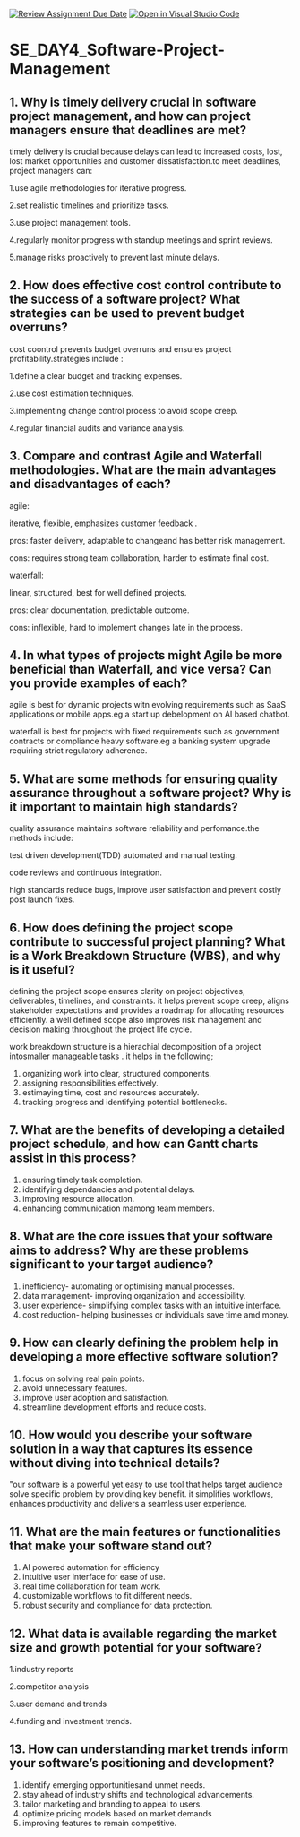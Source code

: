 [![Review Assignment Due Date](https://classroom.github.com/assets/deadline-readme-button-22041afd0340ce965d47ae6ef1cefeee28c7c493a6346c4f15d667ab976d596c.svg)](https://classroom.github.com/a/9pw6JKcu)
[![Open in Visual Studio Code](https://classroom.github.com/assets/open-in-vscode-2e0aaae1b6195c2367325f4f02e2d04e9abb55f0b24a779b69b11b9e10269abc.svg)](https://classroom.github.com/online_ide?assignment_repo_id=18501308&assignment_repo_type=AssignmentRepo)
# SE_DAY4_Software-Project-Management
## 1. Why is timely delivery crucial in software project management, and how can project managers ensure that deadlines are met?

timely delivery is crucial because delays can lead to increased costs, lost, lost market opportunities and customer dissatisfaction.to meet deadlines, project managers can:

1.use agile methodologies for iterative progress.

2.set realistic timelines and prioritize tasks.

3.use project management tools.

4.regularly monitor progress with standup meetings and sprint reviews.

5.manage risks proactively to prevent last minute delays.


## 2. How does effective cost control contribute to the success of a software project? What strategies can be used to prevent budget overruns?

cost coontrol prevents budget overruns and ensures project profitability.strategies include :

1.define a clear budget and tracking expenses.

2.use cost estimation techniques.

3.implementing change control process to avoid scope creep.

4.regular financial audits and variance analysis.


## 3. Compare and contrast Agile and Waterfall methodologies. What are the main advantages and disadvantages of each?

agile:

iterative, flexible, emphasizes customer feedback .

pros: faster delivery, adaptable to changeand has better risk management.

cons: requires strong team collaboration, harder to estimate final cost.

waterfall:

linear, structured, best for well defined projects.

pros: clear documentation, predictable outcome.

cons: inflexible, hard to implement changes late in the process.



## 4. In what types of projects might Agile be more beneficial than Waterfall, and vice versa? Can you provide examples of each?


agile is best for dynamic projects witn evolving requirements such as SaaS applications or mobile apps.eg a start up debelopment on AI based chatbot.

waterfall is best for projects with fixed requirements such as government contracts or compliance heavy software.eg a banking system upgrade requiring strict regulatory adherence.


## 5. What are some methods for ensuring quality assurance throughout a software project? Why is it important to maintain high standards?

quality assurance maintains software reliability and  perfomance.the methods include:

test driven development(TDD)
automated and manual testing.

code reviews and continuous integration.

high standards reduce bugs, improve user satisfaction and prevent costly post launch fixes.


## 6. How does defining the project scope contribute to successful project planning? What is a Work Breakdown Structure (WBS), and why is it useful?


defining the project scope ensures clarity on project objectives, deliverables, timelines, and constraints. it helps prevent scope creep, aligns stakeholder expectations and provides a roadmap for allocating resources efficiently. a well defined scope also improves risk management and decision making throughout the project life cycle.

work breakdown structure is a hierachial decomposition of a project intosmaller manageable tasks . it helps in the following;

1. organizing work into clear, structured components.
2. assigning responsibilities effectively.
3. estimaying time, cost and resources accurately.
4. tracking progress and identifying potential bottlenecks.

## 7. What are the benefits of developing a detailed project schedule, and how can Gantt charts assist in this process?

1. ensuring timely task completion.
2. identifying dependancies and potential delays.
3. improving resource allocation.
4. enhancing communication mamong team members.



## 8. What are the core issues that your software aims to address? Why are these problems significant to your target audience?

1. inefficiency- automating or optimising manual processes.
2. data management- improving organization and accessibility.
3. user experience- simplifying complex tasks with an intuitive interface.
4. cost reduction- helping businesses or individuals save time amd money.

   
## 9. How can clearly defining the problem help in developing a more effective software solution?

1. focus on solving real pain points.
2. avoid unnecessary features.
3. improve user adoption and satisfaction.
4. streamline development efforts and reduce costs.
 
## 10. How would you describe your software solution in a way that captures its essence without diving into technical details?

"our software is a powerful yet easy to use tool that helps target audience solve specific problem by providing key benefit. it simplifies workflows, enhances productivity and delivers a seamless user experience.


## 11. What are the main features or functionalities that make your software stand out?

1. AI powered automation for efficiency
2. intuitive user interface for ease of use.
3. real time collaboration for team work.
4. customizable workflows to fit different needs.
5. robust security and compliance for data protection.
   
## 12. What data is available regarding the market size and growth potential for your software?

1.industry reports

2.competitor analysis

3.user demand and trends

4.funding and investment trends.

## 13. How can understanding market trends inform your software’s positioning and development?

1. identify emerging opportunitiesand unmet needs.
2. stay ahead of industry shifts and technological advancements.
3. tailor marketing and branding to appeal to users.
4. optimize pricing models based on market demands
5. improving features to remain competitive.
